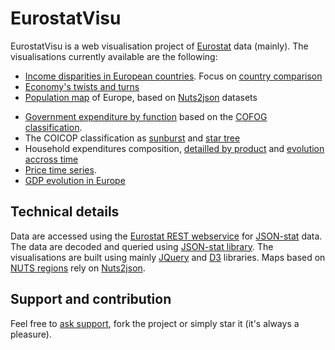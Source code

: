 EurostatVisu
======

EurostatVisu is a web visualisation project of [Eurostat](http://ec.europa.eu/eurostat/) data (mainly). The visualisations currently available are the following:

- [Income disparities in European countries](http://eurostat.github.io/EurostatVisu/income_distr.html). Focus on [country comparison](http://eurostat.github.io/EurostatVisu/income_distr_2.html)
- [Economy's twists and turns](http://eurostat.github.io/EurostatVisu/crisis_route.html)
- [Population map](http://eurostat.github.io/EurostatVisu/population_map.html?lvl=3&time=2014&s=1200&proj=laea) of Europe, based on [Nuts2json](https://github.com/eurostat/Nuts2json/blob/gh-pages/README.md) datasets
<!--- [//]: # (- [Fishing quotas](http://eurostat.github.io/EurostatVisu/fq/quotas.html) repartition accross countries and fishing zones) -->
- [Government expenditure by function](http://eurostat.github.io/EurostatVisu/cofog_sunburst.html) based on the [COFOG classification](http://unstats.un.org/unsd/cr/registry/regcst.asp?Cl=4).
- The COICOP classification as [sunburst](http://eurostat.github.io/EurostatVisu/coicop_sunburst_5.html) and [star tree](http://eurostat.github.io/EurostatVisu/coicop_hierarchy.html)
- Household expenditures composition, [detailled by product](http://eurostat.github.io/EurostatVisu/coicop_sunburst.html) and [evolution accross time](http://eurostat.github.io/EurostatVisu/coicop_time_stack.html)
- [Price time series](http://eurostat.github.io/EurostatVisu/timeser.html).<!---  Focus on [food prices](http://eurostat.github.io/EurostatVisu/FPMT_timeser.html) -->
- [GDP evolution in Europe](http://eurostat.github.io/EurostatVisu/driving_forces.html?geo=DE,FR,IT,ES,PT,PL,EL)

## Technical details

Data are accessed using the [Eurostat REST webservice](http://ec.europa.eu/eurostat/web/json-and-unicode-web-services/getting-started/rest-request) for [JSON-stat](https://json-stat.org/) data. The data are decoded and queried using [JSON-stat library](https://json-stat.com/). The visualisations are built using mainly [JQuery](https://jquery.com/) and [D3](https://d3js.org/) libraries. Maps based on <a href="http://ec.europa.eu/eurostat/web/nuts/overview" target="_blank">NUTS regions</a> rely on [Nuts2json](https://github.com/eurostat/Nuts2json/blob/gh-pages/README.md).

## Support and contribution

Feel free to [ask support](https://github.com/eurostat/EurostatVisu/issues/new), fork the project or simply star it (it's always a pleasure).
